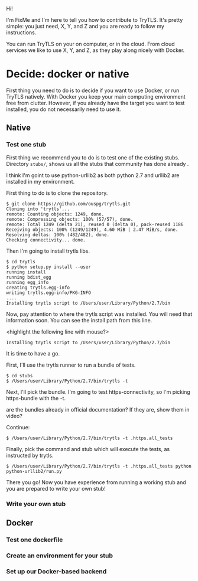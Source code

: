 Hi!

I'm FixMe and I'm here to tell you how to contribute to TryTLS.
It's pretty simple: you just need, X, Y, and Z and you are ready
to follow my instructions.

You can run TryTLS on your on computer, or in the cloud. From cloud
services we like to use X, Y, and Z, as they play along nicely with Docker.

# Decide: docker or native

First thing you need to do is to decide if you want to use Docker, or
run TryTLS natively. With Docker you keep your main
computing environment free from clutter. However, if you already have the target
you want to test installed, you do not necessarily need to use it.

## Native

### Test one stub

First thing we recommend you to do is to test one of the existing stubs.
Directory ```stubs/```, shows us all the stubs that community has done already
<show the stubs-directory with browser>.

I think I'm goint to use python-urllib2 as both python 2.7 and urllib2 are
installed in my environment.

First thing to do is to clone the repository.

```
$ git clone https://github.com/ouspg/trytls.git
Cloning into 'trytls'...
remote: Counting objects: 1249, done.
remote: Compressing objects: 100% (57/57), done.
remote: Total 1249 (delta 21), reused 0 (delta 0), pack-reused 1186
Receiving objects: 100% (1249/1249), 4.60 MiB | 2.47 MiB/s, done.
Resolving deltas: 100% (482/482), done.
Checking connectivity... done.
```

Then I'm going to install trytls libs.

```
$ cd trytls
$ python setup.py install --user
running install
running bdist_egg
running egg_info
creating trytls.egg-info
writing trytls.egg-info/PKG-INFO
....
Installing trytls script to /Users/user/Library/Python/2.7/bin
```

Now, pay attention to where the trytls script was installed. You will need that
information soon. You can see the install path from this line.

<highlight the following line with mouse?>

```
Installing trytls script to /Users/user/Library/Python/2.7/bin
```

It is time to have a go.

First, I'll use the trytls runner to run a bundle of tests.

```
$ cd stubs
$ /Users/user/Library/Python/2.7/bin/trytls -t
```

Next, I'll pick the bundle. I'm going to test https-connectivity, so
I'm picking https-bundle with the -t.

<FixMe> are the bundles already in official documentation? If they are,
show them in video?

Continue:

```
$ /Users/user/Library/Python/2.7/bin/trytls -t .https.all_tests
```

Finally, pick the command and stub which will execute the tests, as instructed
by trytls.


```
$ /Users/user/Library/Python/2.7/bin/trytls -t .https.all_tests python python-urllib2/run.py
```

There you go! Now you have experience from running a working stub and you are
prepared to write your own stub!

### Write your own stub

<steps>

## Docker

### Test one dockerfile

<steps>

### Create an environment for your stub

<steps>

### Set up our Docker-based backend

<steps>
